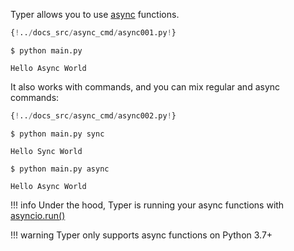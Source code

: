 Typer allows you to use [async](https://docs.python.org/3/library/asyncio.html) functions.

```Python
{!../docs_src/async_cmd/async001.py!}
```

<div class="termy">

```console
$ python main.py

Hello Async World
```

</div>

It also works with commands, and you can mix regular and async commands:

```Python
{!../docs_src/async_cmd/async002.py!}
```

<div class="termy">

```console
$ python main.py sync

Hello Sync World

$ python main.py async

Hello Async World
```
</div>

!!! info
    Under the hood, Typer is running your async functions with [asyncio.run()](https://docs.python.org/3/library/asyncio-runner.html#asyncio.run)

!!! warning
    Typer only supports async functions on Python 3.7+

